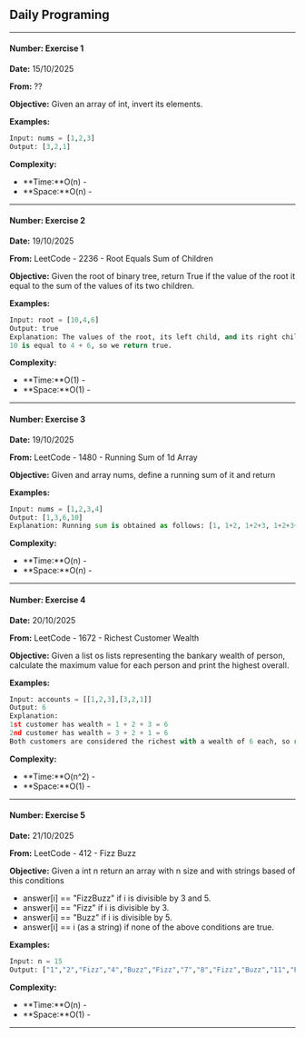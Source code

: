 ## Daily Programing

---

#### Number: Exercise 1

**Date:** 15/10/2025

**From:** ??

**Objective:** Given an array of int, invert its elements.

**Examples:**

```python
Input: nums = [1,2,3]
Output: [3,2,1]
```

**Complexity:**
- **Time:**O(n) - 
- **Space:**O(n) - 

---
#### Number: Exercise 2

**Date:** 19/10/2025

**From:** LeetCode - 2236 - Root Equals Sum of Children

**Objective:** Given the root of binary tree, return True if the value of the root it equal to the sum of the values of its two children.

**Examples:**

```python
Input: root = [10,4,6]
Output: true
Explanation: The values of the root, its left child, and its right child are 10, 4, and 6, respectively.
10 is equal to 4 + 6, so we return true.
```

**Complexity:**
- **Time:**O(1) - 
- **Space:**O(1) - 

---
#### Number: Exercise 3

**Date:** 19/10/2025

**From:** LeetCode - 1480 - Running Sum of 1d Array

**Objective:** Given and array nums, define a running sum of it and return

**Examples:**

```python
Input: nums = [1,2,3,4]
Output: [1,3,6,10]
Explanation: Running sum is obtained as follows: [1, 1+2, 1+2+3, 1+2+3+4].
```

**Complexity:**
- **Time:**O(n) - 
- **Space:**O(n) - 

---
#### Number: Exercise 4

**Date:** 20/10/2025

**From:** LeetCode - 1672 - Richest Customer Wealth

**Objective:** Given a list os lists representing the bankary wealth of person, calculate the maximum value for each person and print the highest overall.

**Examples:**

```python
Input: accounts = [[1,2,3],[3,2,1]]
Output: 6
Explanation:
1st customer has wealth = 1 + 2 + 3 = 6
2nd customer has wealth = 3 + 2 + 1 = 6
Both customers are considered the richest with a wealth of 6 each, so return 6.
```

**Complexity:**
- **Time:**O(n^2) - 
- **Space:**O(1) - 

---
#### Number: Exercise 5

**Date:** 21/10/2025

**From:** LeetCode - 412 - Fizz Buzz

**Objective:** Given a int n return an array with n size and with strings based of this conditions 

- answer[i] == "FizzBuzz" if i is divisible by 3 and 5.
- answer[i] == "Fizz" if i is divisible by 3.
- answer[i] == "Buzz" if i is divisible by 5.
- answer[i] == i (as a string) if none of the above conditions are true.


**Examples:**

```python
Input: n = 15
Output: ["1","2","Fizz","4","Buzz","Fizz","7","8","Fizz","Buzz","11","Fizz","13","14","FizzBuzz"]
```

**Complexity:**
- **Time:**O(n) - 
- **Space:**O(1) - 

---